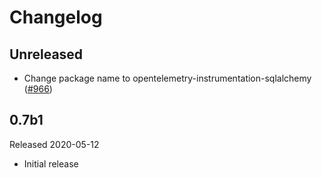 # Changelog

## Unreleased

- Change package name to opentelemetry-instrumentation-sqlalchemy
  ([#966](https://github.com/open-telemetry/opentelemetry-python/pull/966))

## 0.7b1

Released 2020-05-12

- Initial release